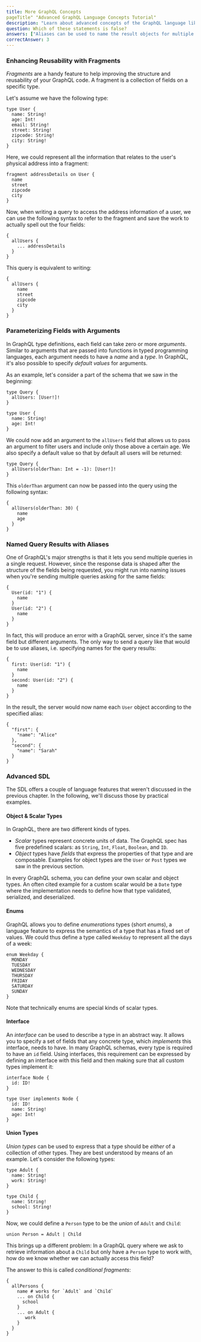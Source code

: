 ```yaml
---
title: More GraphQL Concepts
pageTitle" "Advanced GraphQL Language Concepts Tutorial"
description: "Learn about advanced concepts of the GraphQL language like fragments, query arguments, aliases, interfaces and more SDL features" 
question: Which of these statements is false?
answers: ["Aliases can be used to name the result objects for multiple queries", "Fragments are useful for the structure and reusability of your GraphQL code", "Every field in a GraphQL type can be associated with zero or more arguments", "GraphQL has a built-in Date type"]
correctAnswer: 3
---
```



### Enhancing Reusability with Fragments

_Fragments_ are a handy feature to help improving the structure and reusability of your GraphQL code. A fragment is a collection of fields on a specific type.

Let's assume we have the following type:

```graphql(nocopy)
type User {
  name: String!
  age: Int!
  email: String!
  street: String!
  zipcode: String!
  city: String!
}
```

Here, we could represent all the information that relates to the user's physical address into a fragment:

```graphql(nocopy)
fragment addressDetails on User {
  name
  street
  zipcode
  city
}
```

Now, when writing a query to access the address information of a user, we can use the following syntax to refer to the fragment and save the work to actually spell out the four fields:

```graphql(nocopy)
{
  allUsers {
    ... addressDetails
  }
}
```

This query is equivalent to writing:

```graphql(nocopy)
{
  allUsers {
    name
    street
    zipcode
    city
  }
}
```

### Parameterizing Fields with Arguments

In GraphQL type definitions, each field can take zero or more _arguments_. Similar to arguments that are passed into functions in typed programming languages, each argument needs to have a _name_ and a _type_. In GraphQL, it's also possible to specify _default values_ for arguments.

As an example, let's consider a part of the schema that we saw in the beginning:

```graphql(nocopy)
type Query {
  allUsers: [User!]!
}

type User {
  name: String!
  age: Int!
}
```

We could now add an argument to the `allUsers` field that allows us to pass an argument to filter users and include only those above a certain age. We also specify a default value so that by default all users will be returned:

```graphql(nocopy)
type Query {
  allUsers(olderThan: Int = -1): [User!]!
}
```

This `olderThan` argument can now be passed into the query using the following syntax:

```graphql(nocopy)
{
  allUsers(olderThan: 30) {
    name
    age
  }
}
```

### Named Query Results with Aliases

One of GraphQL's major strengths is that it lets you send multiple queries in a single request. However, since the response data is shaped after the structure of the fields being requested, you might run into naming issues when you're sending multiple queries asking for the same fields:

```graphql(nocopy)
{
  User(id: "1") {
    name
  }
  User(id: "2") {
    name
  }
}
```

In fact, this will produce an error with a GraphQL server, since it's the same field but different arguments. The only way to send a query like that would be to use aliases, i.e. specifying names for the query results:

```graphql(nocopy)
{
  first: User(id: "1") {
    name
  }
  second: User(id: "2") {
    name
  }
}
```

In the result, the server would now name each `User` object according to the specified alias:

```graphql(nocopy)
{
  "first": {
    "name": "Alice"
  },
  "second": {
    "name": "Sarah"
  }
}
```

### Advanced SDL

The SDL offers a couple of language features that weren't discussed in the previous chapter. In the following, we'll discuss those by practical examples.

#### Object & Scalar Types

In GraphQL, there are two different kinds of types.

- _Scalar_ types represent concrete units of data. The GraphQL spec has five predefined scalars: as `String`, `Int`, `Float`, `Boolean`, and `ID`. 
- _Object_ types have _fields_ that express the properties of that type and are composable. Examples for object types are the `User` or `Post` types we saw in the previous section.

In every GraphQL schema, you can define your own scalar and object types. An often cited example for a custom scalar would be a `Date` type where the implementation needs to define how that type validated, serialized, and deserialized.

#### Enums

GraphQL allows you to define _enumerations_ types (short _enums_), a language feature to express the semantics of a type that has a fixed set of values. We could thus define a type called `Weekday` to represent all the days of a week:

```graphql(nocopy)
enum Weekday {
  MONDAY
  TUESDAY
  WEDNESDAY
  THURSDAY
  FRIDAY
  SATURDAY
  SUNDAY
}
```

Note that technically enums are special kinds of scalar types.

#### Interface

An _interface_ can be used to describe a type in an abstract way. It allows you to specify a set of fields that any concrete type, which _implements_ this interface, needs to have. In many GraphQL schemas, every type is required to have an `id` field. Using interfaces, this requirement can be expressed by defining an interface with this field and then making sure that all custom types implement it:

```graphql(nocopy)
interface Node {
  id: ID!
}

type User implements Node {
  id: ID!
  name: String!
  age: Int!
}
```

#### Union Types

_Union types_ can be used to express that a type should be _either_ of a collection of other types. They are best understood by means of an example. Let's consider the following types:

```graphql(nocopy)
type Adult {
  name: String!
  work: String!
}

type Child {
  name: String!
  school: String!
}
```  

Now, we could define a `Person` type to be the _union_ of `Adult` and `Child`:

```graphql(nocopy)
union Person = Adult | Child
```

This brings up a different problem: In a GraphQL query where we ask to retrieve information about a `Child` but only have a `Person` type to work with, how do we know whether we can actually access this field?

The answer to this is called _conditional fragments_:

```graphql(nocopy)
{
  allPersons {
    name # works for `Adult` and `Child`
    ... on Child {
      school
    }
    ... on Adult {
       work
    }
  }
}
``` 

